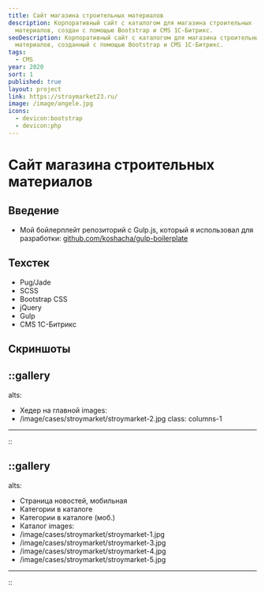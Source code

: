 ```yaml
---
title: Сайт магазина строительных материалов
description: Корпоративный сайт с каталогом для магазина строительных
  материалов, создан с помощью Bootstrap и CMS 1С-Битрикс.
seoDescription: Корпоративный сайт с каталогом для магазина строительных
  материалов, созданный с помощью Bootstrap и CMS 1С-Битрикс.
tags:
  - CMS
year: 2020
sort: 1
published: true
layout: project
link: https://stroymarket23.ru/
image: /image/angele.jpg
icons:
  - devicon:bootstrap
  - devicon:php
---
```


# Сайт магазина строительных материалов

## Введение

- Мой бойлерплейт репозиторий с Gulp.js, который я использовал для разработки: [github.com/koshacha/gulp-boilerplate](https://github.com/koshacha/gulp-boilerplate)

## Техстек

- Pug/Jade
- SCSS
- Bootstrap CSS
- jQuery
- Gulp
- CMS 1С-Битрикс

## Скриншоты

## ::gallery

alts:

- Хедер на главной
  images:
- /image/cases/stroymarket/stroymarket-2.jpg
  class: columns-1

---

::

## ::gallery

alts:

- Страница новостей, мобильная
- Категории в каталоге
- Категории в каталоге (моб.)
- Каталог
  images:
- /image/cases/stroymarket/stroymarket-1.jpg
- /image/cases/stroymarket/stroymarket-3.jpg
- /image/cases/stroymarket/stroymarket-4.jpg
- /image/cases/stroymarket/stroymarket-5.jpg

---

::
